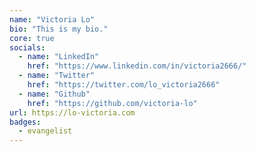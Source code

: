 ```yaml
---
name: "Victoria Lo"
bio: "This is my bio."
core: true
socials:
  - name: "LinkedIn"
    href: "https://www.linkedin.com/in/victoria2666/"
  - name: "Twitter"
    href: "https://twitter.com/lo_victoria2666"
  - name: "Github"
    href: "https://github.com/victoria-lo"
url: https://lo-victoria.com
badges: 
  - evangelist
---
```

